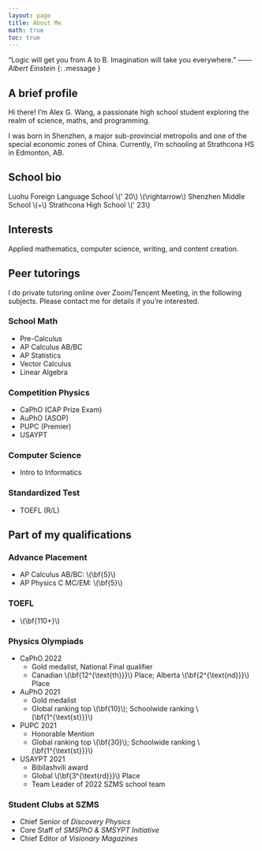 ```yaml
---
layout: page
title: About Me
math: true
toc: true
---
```


“Logic will get you from A to B. Imagination will take you everywhere.” <cite>  —— Albert Einstein </cite>
{: .message }

## A brief profile

Hi there! I’m Alex G. Wang, a passionate high school student exploring the realm of science, maths, and programming.

I was born in Shenzhen, a major sub-provincial metropolis and one of the special economic zones of China. Currently, I’m schooling at Strathcona HS in Edmonton, AB.

## School bio

Luohu Foreign Language School \\\(\' 20\\\) \\\(\rightarrow\\\) Shenzhen Middle School \\\(+\\\) Strathcona High School \\\(\' 23\\\)

## Interests

Applied mathematics, computer science, writing, and content creation.

## Peer tutorings

I do private tutoring online over Zoom/Tencent Meeting, in the following subjects. Please contact me for details if you’re interested.

### School Math

- Pre-Calculus
- AP Calculus AB/BC
- AP Statistics
- Vector Calculus
- Linear Algebra

### Competition Physics
- CaPhO (CAP Prize Exam)
- AuPhO (ASOP)
- PUPC (Premier)
- USAYPT

### Computer Science

- Intro to Informatics

### Standardized Test

- TOEFL (R/L)

## Part of my qualifications

### Advance Placement

- AP Calculus AB/BC: \\\(\bf{5}\\\)
- AP Physics C MC/EM: \\\(\bf{5}\\\)

### TOEFL

- \\\(\bf{110+}\\\)

### Physics Olympiads

- CaPhO 2022
  - Gold medalist, National Final qualifier
  - Canadian \\\(\bf{12^{\text{th}}}\\\) Place; Alberta \\\(\bf{2^{\text{nd}}}\\\) Place
- AuPhO 2021
  - Gold medalist
  - Global ranking top \\\(\bf{10}\\\); Schoolwide ranking \\\(\bf{1^{\text{st}}}\\\)
- PUPC 2021
  - Honorable Mention
  - Global ranking top \\\(\bf{30}\\\); Schoolwide ranking \\\(\bf{1^{\text{st}}}\\\)
- USAYPT 2021
  - Bibilashvili award
  - Global \\\(\bf{3^{\text{rd}}}\\\) Place
  - Team Leader of 2022 SZMS school team

### Student Clubs at SZMS

- Chief Senior of *Discovery Physics*
- Core Staff of *SMSPhO & SMSYPT Initiative*
- Chief Editor of *Visionary Magazines*
